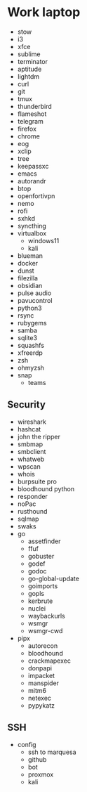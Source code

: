 # Work laptop

- stow
- i3
- xfce
- sublime
- terminator
- aptitude
- lightdm
- curl
- git
- tmux
- thunderbird
- flameshot
- telegram
- firefox
- chrome
- eog
- xclip
- tree
- keepassxc
- emacs
- autorandr
- btop
- openfortivpn
- nemo
- rofi
- sxhkd
- syncthing
- virtualbox
	- windows11
	- kali
- blueman
- docker
- dunst
- filezilla
- obsidian
- pulse audio
- pavucontrol
- python3
- rsync
- rubygems
- samba
- sqlite3
- squashfs
- xfreerdp
- zsh
- ohmyzsh
- snap
	- teams

## Security

- wireshark
- hashcat
- john the ripper
- smbmap
- smbclient
- whatweb
- wpscan
- whois
- burpsuite pro
- bloodhound python
- responder
- noPac
- rusthound
- sqlmap
- swaks
- go
	- assetfinder
	- ffuf
	- gobuster
	- godef
	- godoc
	- go-global-update
	- goimports
	- gopls
	- kerbrute
	- nuclei
	- waybackurls
	- wsmgr
	- wsmgr-cwd
- pipx
	- autorecon
	- bloodhound
	- crackmapexec
	- donpapi
	- impacket
	- manspider
	- mitm6
	- netexec
	- pypykatz
	

## SSH

- config
	- ssh to marquesa
	- github
	- bot
	- proxmox
	- kali
	
